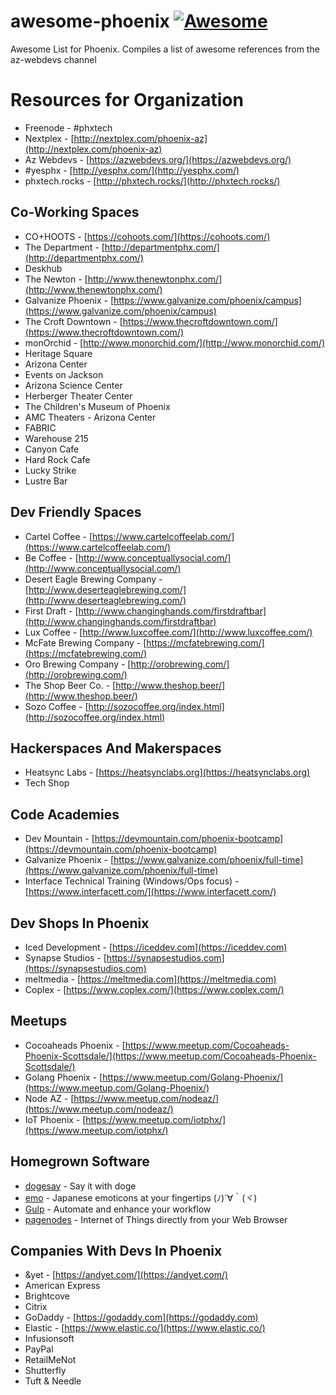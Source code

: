 # awesome-phoenix [![Awesome](https://cdn.rawgit.com/sindresorhus/awesome/d7305f38d29fed78fa85652e3a63e154dd8e8829/media/badge.svg)](https://github.com/sindresorhus/awesome)
Awesome List for Phoenix.  Compiles a list of awesome references from the az-webdevs channel

# Resources for Organization
* Freenode - #phxtech
* Nextplex - [http://nextplex.com/phoenix-az](http://nextplex.com/phoenix-az)
* Az Webdevs - [https://azwebdevs.org/](https://azwebdevs.org/)
* #yesphx - [http://yesphx.com/](http://yesphx.com/)
* phxtech.rocks - [http://phxtech.rocks/](http://phxtech.rocks/)

## Co-Working Spaces
* CO+HOOTS - [https://cohoots.com/](https://cohoots.com/)
* The Department - [http://departmentphx.com/](http://departmentphx.com/)
* Deskhub
* The Newton - [http://www.thenewtonphx.com/](http://www.thenewtonphx.com/)
* Galvanize Phoenix - [https://www.galvanize.com/phoenix/campus](https://www.galvanize.com/phoenix/campus)
* The Croft Downtown - [https://www.thecroftdowntown.com/](https://www.thecroftdowntown.com/)
* monOrchid - [http://www.monorchid.com/](http://www.monorchid.com/)
* Heritage Square
* Arizona Center
* Events on Jackson
* Arizona Science Center
* Herberger Theater Center
* The Children's Museum of Phoenix
* AMC Theaters - Arizona Center
* FABRIC
* Warehouse 215
* Canyon Cafe
* Hard Rock Cafe
* Lucky Strike
* Lustre Bar

## Dev Friendly Spaces
* Cartel Coffee - [https://www.cartelcoffeelab.com/](https://www.cartelcoffeelab.com/)
* Be Coffee - [http://www.conceptuallysocial.com/](http://www.conceptuallysocial.com/)
* Desert Eagle Brewing Company - [http://www.deserteaglebrewing.com/](http://www.deserteaglebrewing.com/)
* First Draft - [http://www.changinghands.com/firstdraftbar](http://www.changinghands.com/firstdraftbar)
* Lux Coffee - [http://www.luxcoffee.com/](http://www.luxcoffee.com/)
* McFate Brewing Company - [https://mcfatebrewing.com/](https://mcfatebrewing.com/)
* Oro Brewing Company - [http://orobrewing.com/](http://orobrewing.com/)
* The Shop Beer Co. - [http://www.theshop.beer/](http://www.theshop.beer/)
* Sozo Coffee - [http://sozocoffee.org/index.html](http://sozocoffee.org/index.html)

## Hackerspaces And Makerspaces
* Heatsync Labs - [https://heatsynclabs.org](https://heatsynclabs.org)
* Tech Shop

## Code Academies
* Dev Mountain - [https://devmountain.com/phoenix-bootcamp](https://devmountain.com/phoenix-bootcamp)
* Galvanize Phoenix - [https://www.galvanize.com/phoenix/full-time](https://www.galvanize.com/phoenix/full-time)
* Interface Technical Training (Windows/Ops focus) - [https://www.interfacett.com/](https://www.interfacett.com/)

## Dev Shops In Phoenix
* Iced Development - [https://iceddev.com](https://iceddev.com)
* Synapse Studios - [https://synapsestudios.com](https://synapsestudios.com)
* meltmedia - [https://meltmedia.com](https://meltmedia.com)
* Coplex - [https://www.coplex.com/](https://www.coplex.com/)

## Meetups
* Cocoaheads Phoenix - [https://www.meetup.com/Cocoaheads-Phoenix-Scottsdale/](https://www.meetup.com/Cocoaheads-Phoenix-Scottsdale/)
* Golang Phoenix - [https://www.meetup.com/Golang-Phoenix/](https://www.meetup.com/Golang-Phoenix/)
* Node AZ - [https://www.meetup.com/nodeaz/](https://www.meetup.com/nodeaz/)
* IoT Phoenix - [https://www.meetup.com/iotphx/](https://www.meetup.com/iotphx/)

## Homegrown Software
* [dogesay](https://github.com/therealklanni/dogesay) - Say it with doge
* [emo](https://github.com/w33ble/emo) - Japanese emoticons at your fingertips (ﾉ)´∀｀(ヾ)
* [Gulp](https://gulpjs.com) - Automate and enhance your workflow
* [pagenodes](https://pagenodes.com) - Internet of Things directly from your Web Browser

## Companies With Devs In Phoenix
* &yet - [https://andyet.com/](https://andyet.com/)
* American Express
* Brightcove
* Citrix
* GoDaddy - [https://godaddy.com](https://godaddy.com)
* Elastic - [https://www.elastic.co/](https://www.elastic.co/)
* Infusionsoft
* PayPal
* RetailMeNot
* Shutterfly
* Tuft & Needle

